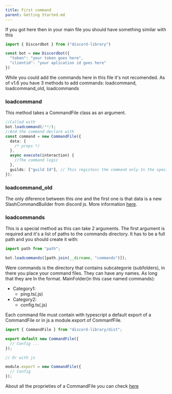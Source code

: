 ```yaml
---
title: First command
parent: Getting Started.md
---
```


If you got here then in your main file you should have something similar with this

```ts
import { Discordbot } from ("discord-library")

const bot = new Discordbot({
  "token": "your token goes here",
  "clientid": "your aplication id goes here"
})
```

While you could add the commands here in this file it's not recomended.
As of v1.6 you have 3 methods to add commands: loadcommand, loadcommand_old, loadcommands

### loadcommand

This method takes a CommandFile class as an argument.

```ts
//Called with
bot.loadcommand(/**/);
//And the command declare with
const command = new CommandFile({
  data: {
    /* props */
  },
  async execute(interaction) {
    //The command logic
  },
  guilds: ["guild Id"], // This registesc the command only în the specified guilds
});
```

### loadcommand_old

The only diference between this one and the first one is that data is a new SlashCommandBuilder from discord js. More information [here](https://discordjs.guide/creating-your-bot/slash-commands.html#before-you-continue).

### loadcommands

This is a special method as this can take 2 arguments.
The first argument is required and it's a list of paths to the commands directory.
It has to be a full path and you should create it with:

```ts
import path from "path";

bot.loadcommands([path.join(__dirname, "commands")]);
```

Were commands is the directory that contains subcategorie (subfolders), in there you place your command files. They can have any names. As long that they are în the format.
MainFolder(in this case named commands):

- Category1:
  - ping.ts(.js)
- Category2:
  - config.ts(.js)

Each command file must contain with typescript a default export of a CommandFile or in js a module.export of CommanfFile.

```ts
import { CommandFile } from "discord-library/dist";

export default new CommandFile({
  // Config ...
});

// Or with js

module.export = new CommandFile({
  // Config
});
```

About all the proprieties of a CommandFile you can check [here](../docs/classes/index.CommandFile.html)
